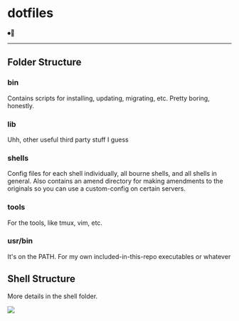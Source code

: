 # dotfiles

⏺📄

---

## Folder Structure

### bin
Contains scripts for installing, updating, migrating, etc.
Pretty boring, honestly.

### lib
Uhh, other useful third party stuff I guess

### shells
Config files for each shell individually, all bourne shells, and all shells in general. Also contains an amend directory for making amendments to the originals so you can use a custom-config on certain servers.

### tools
For the tools, like tmux, vim, etc.

### usr/bin
It's on the PATH. For my own included-in-this-repo executables or whatever


## Shell Structure

More details in the shell folder.

<img src="https://docs.google.com/drawings/d/e/2PACX-1vRVG_8M-9_2zCTIzEm8OnLNeDNQpVofwwVyjL3XQlk5qCkw6NvWYFOmus5FZQQeBQiaY0heWyYnUIqX/pub?w=1778&amp;h=1157">
